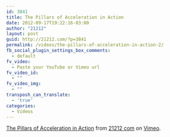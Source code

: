 ```yaml
---
id: 3841
title: The Pillars of Acceleration in Action
date: 2012-09-17T19:22:16-03:00
author: "21212"
layout: post
guid: http://21212.com/?p=3841
permalink: /videos/the-pillars-of-acceleration-in-action-2/
fb_social_plugin_settings_box_comments:
  - default
fv_video:
  - Paste your YouTube or Vimeo url
fv_video_id:
  - ""
fv_video_img:
  - ""
transposh_can_translate:
  - 'true'
categories:
  - Videos
---
```

[The Pillars of Acceleration in Action](http://vimeo.com/47664683) from [21212 com](http://vimeo.com/by21212com) on [Vimeo](http://vimeo.com).